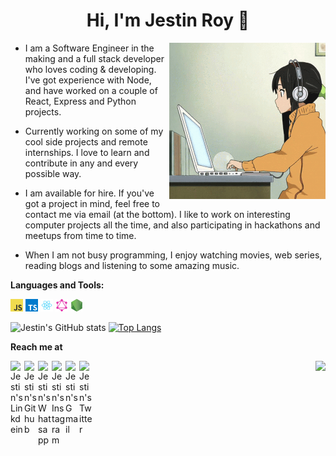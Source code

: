 <h1 align="center">Hi, I'm Jestin Roy 👋</h1>

<img align='right' src="https://github.com/mr-jestin-roy/mr-jestin-roy/blob/main/hello.gif" width="250">

- I am a Software Engineer in the making and a full stack developer who loves coding & developing. I've got experience with Node, and have worked on a couple of React, Express and Python projects.
- Currently working on some of my cool side projects and remote internships. I love to learn and contribute in any and every possible way.
- I am available for hire. If you've got a project in mind, feel free to contact me via email (at the bottom). I like to work on interesting computer projects all the time, and also participating in hackathons and meetups from time to time.

- When I am not busy programming, I enjoy watching movies, web series, reading blogs and listening to some amazing music.

**Languages and Tools:**  

<code><img height="20" src="https://raw.githubusercontent.com/github/explore/80688e429a7d4ef2fca1e82350fe8e3517d3494d/topics/javascript/javascript.png"></code>
<code><img height="20" src="https://raw.githubusercontent.com/github/explore/80688e429a7d4ef2fca1e82350fe8e3517d3494d/topics/typescript/typescript.png"></code>
<code><img height="20" src="https://raw.githubusercontent.com/github/explore/80688e429a7d4ef2fca1e82350fe8e3517d3494d/topics/react/react.png"></code>
<code><img height="20" src="https://raw.githubusercontent.com/github/explore/5c058a388828bb5fde0bcafd4bc867b5bb3f26f3/topics/graphql/graphql.png"></code>
<code><img height="20" src="https://raw.githubusercontent.com/github/explore/80688e429a7d4ef2fca1e82350fe8e3517d3494d/topics/nodejs/nodejs.png"></code>   

![Jestin's GitHub stats](https://github-readme-stats.vercel.app/api?username=mr-jestin-roy&count_private=true&hide=prs,issues&show_icons=true&theme=vue)
[![Top Langs](https://github-readme-stats.vercel.app/api/top-langs/?username=mr-jestin-roy&layout=compact&langs_count=8)](https://github.com/anuraghazra/github-readme-stats)

**Reach me at**

<a href="https://linkedin.com/in/jestinroy3/">
  <img align="left" alt="Jestin's Linkdein" width="22px" src="https://cdn.jsdelivr.net/npm/simple-icons@v3/icons/linkedin.svg" />
</a>
<a href="https://github.com/mr-jestin-roy">
  <img align="left" alt="Jestin's Github" width="22px" src="https://cdn.jsdelivr.net/npm/simple-icons@v3/icons/github.svg" />
</a>
<a href="https://wa.me/+9911343474">
  <img align="left" alt="Jestin's Whatsapp" width="22px" src="https://cdn.jsdelivr.net/npm/simple-icons@v3/icons/whatsapp.svg" />
</a>
<a href="https://www.instagram.com/jestinroy.here/">
  <img align="left" alt="Jestin's Instagram" width="22px" src="https://cdn.jsdelivr.net/npm/simple-icons@v3/icons/instagram.svg" />
</a>
<a href="mailto:jestinroy3@gmail.com">
  <img align="left" alt="Jestin's Gmail" width="22px" src="https://cdn.jsdelivr.net/npm/simple-icons@v3/icons/gmail.svg" />
</a>
<a href="https://twitter.com/Jestin09045220">
  <img align="left" alt="Jestin's Twitter" width="22px" src="https://cdn.jsdelivr.net/npm/simple-icons@v3/icons/twitter.svg" />
</a>

<img align='right' src="https://pageview.vercel.app/?github_user=mr-jestin-roy">
